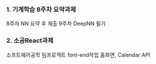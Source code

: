 ### 1. 기계학습 8주차 요약과제  
8주차 NN 요약 후 제출
9주차 DeepNN 필기

### 2. 소공React과제
소프트웨어공학 팀프로젝트 font-end작업
홈화면, Calendar API 
